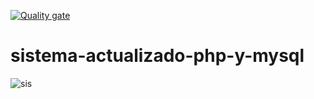 [![Quality gate](http://localhost:9000/api/project_badges/quality_gate?project=LicoreriaPHP&token=sqb_fb74ab3fb8f22c976aa518742622cbe13a907cd6)](http://localhost:9000/dashboard?id=LicoreriaPHP)
# sistema-actualizado-php-y-mysql
![sis](https://user-images.githubusercontent.com/71534078/110555312-60493a80-810a-11eb-94dd-42fd91c580d8.jpg)
